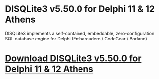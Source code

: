 # DISQLite3 v5.50.0 for Delphi 11 & 12 Athens

DISQLite3 implements a self-contained, embeddable, zero-configuration SQL database engine for Delphi (Embarcadero / CodeGear / Borland).

# [Download DISQLite3 v5.50.0 for Delphi 11 & 12 Athens](https://developer.team/delphi/35057-disqlite3-v5500-for-delphi-11-12-athens-dcus.html)
